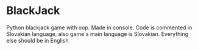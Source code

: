 # BlackJack
 Python blackjack game with oop.
 Made in console.
 Code is commented in Slovakian language, also game´s main language is Slovakian. Everything else should be in English

